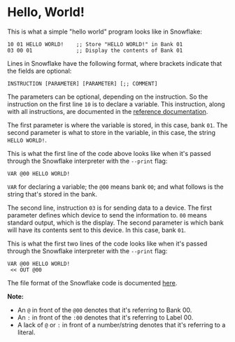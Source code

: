 # Hello, World!

This is what a simple "hello world" program looks like in Snowflake:

```
10 01 HELLO WORLD!    ;; Store "HELLO WORLD!" in Bank 01
03 00 01              ;; Display the contents of Bank 01
```

Lines in Snowflake have the following format, where brackets indicate that
the fields are optional:

```
INSTRUCTION [PARAMETER] [PARAMETER] [;; COMMENT]
```

The parameters can be optional, depending on the instruction. So the instruction
on the first line `10` is to declare a variable. This instruction, along with all
instructions, are documented in the [reference documentation][6].

The first parameter is where the variable is stored, in this case, bank `01`. 
The second parameter is what to store in the variable, in this case, the 
string `HELLO WORLD!`. 

This is what the first line of the code above looks like when it's passed 
through the Snowflake interpreter with the `--print` flag:

```
VAR @00 HELLO WORLD!
```

`VAR` for declaring a variable; the `@00` means bank `00`; and what follows is
the string that's stored in the bank.

The second line, instruction `03` is for sending data to a device. The first
parameter defines which device to send the information to. `00` means standard
output, which is the display. The second parameter is which bank will have its
contents sent to this device. In this case, bank `01`.

This is what the first two lines of the code looks like when it's passed 
through the Snowflake interpreter with the `--print` flag:

```
VAR @00 HELLO WORLD!
 << OUT @00
```

The file format of the Snowflake code is documented [here][7].

[6]: instruction-set.md
[7]: file-format.md
[8]: project-structure.md

**Note:**

* An `@` in front of the `@00` denotes that it's referring to Bank 00.
* An `:` in front of the `:00` denotes that it's referring to Label 00.
* A lack of `@` or `:` in front of a number/string denotes that it's referring to a literal.
